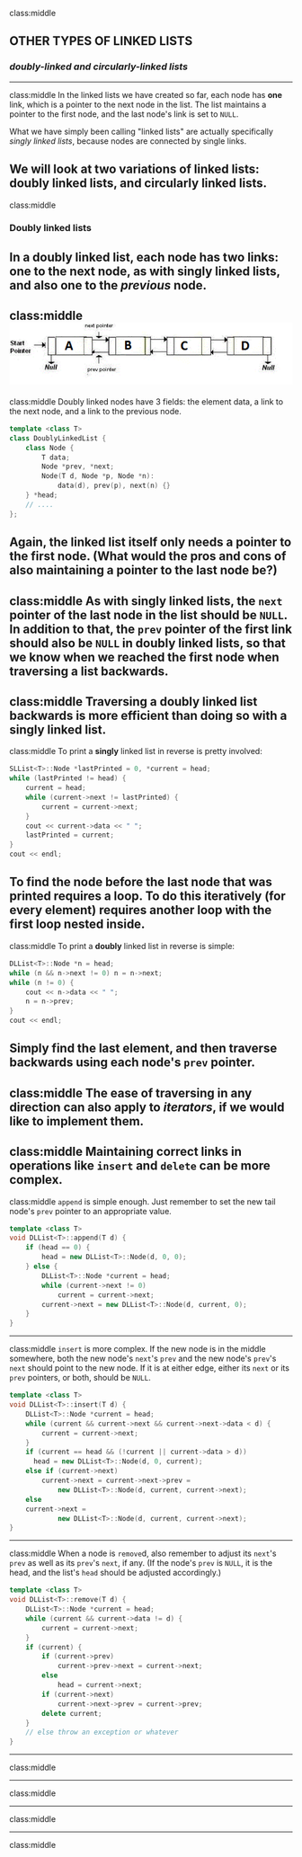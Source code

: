 class:middle
## OTHER TYPES OF LINKED LISTS
### *doubly-linked and circularly-linked lists*
---
class:middle
In the linked lists we have created so far, each node has **one** link, which is a pointer to the next node in the list. The list maintains a pointer to the first node, and the last node's link is set to `NULL`.

What we have simply been calling "linked lists" are actually specifically *singly linked lists*, because nodes are connected by single links.

We will look at two variations of linked lists: doubly linked lists, and circularly linked lists.
---
class:middle
### Doubly linked lists
In a doubly linked list, each node has **two** links: one to the next node, as with singly linked lists, and also one to the *previous* node.
---
class:middle
![](./i/doublyll.gif)
---
class:middle
Doubly linked nodes have 3 fields: the element data, a link to the next node, and a link to the previous node.
```c++
template <class T>
class DoublyLinkedList {
	class Node {
		T data;
		Node *prev, *next;
		Node(T d, Node *p, Node *n):
			data(d), prev(p), next(n) {}
	} *head;
	// ....
};
```
Again, the linked list itself only needs a pointer to the first node. (What would the pros and cons of also maintaining a pointer to the last node be?)
---
class:middle
As with singly linked lists, the `next` pointer of the last node in the list should be `NULL`. In addition to that, the `prev` pointer of the first link should also be `NULL` in doubly linked lists, so that we know when we reached the first node when traversing a list backwards.
---
class:middle
Traversing a doubly linked list backwards is more efficient than doing so with a singly linked list.
---
class:middle
To print a **singly** linked list in reverse is pretty involved:
```c++
SLList<T>::Node *lastPrinted = 0, *current = head;
while (lastPrinted != head) {
	current = head;
	while (current->next != lastPrinted) {
		current = current->next;
	}
	cout << current->data << " ";
	lastPrinted = current;
}
cout << endl;
```
To find the node before the last node that was printed requires a loop. To do this iteratively (for every element) requires another loop with the first loop nested inside.
---
class:middle
To print a **doubly** linked list in reverse is simple:
```c++
DLList<T>::Node *n = head;
while (n && n->next != 0) n = n->next;
while (n != 0) {
	cout << n->data << " ";
	n = n->prev;
}
cout << endl;
```
Simply find the last element, and then traverse backwards using each node's `prev` pointer.
---
class:middle
The ease of traversing in any direction can also apply to *iterators*, if we would like to implement them.
---
class:middle
Maintaining correct links in operations like `insert` and `delete` can be more complex.
---
class:middle
`append` is simple enough. Just remember to set the new tail node's `prev` pointer to an appropriate value.
```c++
template <class T>
void DLList<T>::append(T d) {
	if (head == 0) {
		head = new DLList<T>::Node(d, 0, 0);
	} else {
		DLList<T>::Node *current = head;
		while (current->next != 0)
			current = current->next;
		current->next = new DLList<T>::Node(d, current, 0);
	}
}
```
---
class:middle
`insert` is more complex. If the new node is in the middle somewhere, both the new node's `next`'s `prev` and the new node's `prev`'s `next` should point to the new node. If it is at either edge, either its `next` or its `prev` pointers, or both, should be `NULL`.
```c++
template <class T>
void DLList<T>::insert(T d) {
	DLList<T>::Node *current = head;
	while (current && current->next && current->next->data < d) {
		current = current->next;
	}
	if (current == head && (!current || current->data > d))
      head = new DLList<T>::Node(d, 0, current);
	else if (current->next)
		current->next = current->next->prev =
			new DLList<T>::Node(d, current, current->next);
	else
   	current->next =
			new DLList<T>::Node(d, current, current->next);
}
```
---
class:middle
When a node is `remove`d, also remember to adjust its `next`'s `prev` as well as its `prev`'s `next`, if any. (If the node's `prev` is `NULL`, it is the head, and the list's `head` should be adjusted accordingly.)
```c++
template <class T>
void DLList<T>::remove(T d) {
	DLList<T>::Node *current = head;
	while (current && current->data != d) {
		current = current->next;
	}
	if (current) {
		if (current->prev)
			current->prev->next = current->next;
		else
			head = current->next;
		if (current->next)
			current->next->prev = current->prev;
		delete current;
	}
	// else throw an exception or whatever
}
```
---
class:middle

---
class:middle

---
class:middle

---
class:middle
